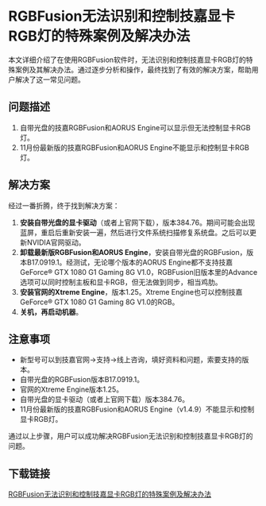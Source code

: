 # RGBFusion无法识别和控制技嘉显卡RGB灯的特殊案例及解决办法

本文详细介绍了在使用RGBFusion软件时，无法识别和控制技嘉显卡RGB灯的特殊案例及其解决办法。通过逐步分析和操作，最终找到了有效的解决方案，帮助用户解决了这一常见问题。

## 问题描述

1. 自带光盘的技嘉RGBFusion和AORUS Engine可以显示但无法控制显卡RGB灯。
2. 11月份最新版的技嘉RGBFusion和AORUS Engine不能显示和控制显卡RGB灯。

## 解决方案

经过一番折腾，终于找到解决方案：

1. **安装自带光盘的显卡驱动**（或者上官网下载），版本384.76。期间可能会出现蓝屏，重启后重新安装一遍，然后进行文件系统扫描修复系统盘。之后可以更新NVIDIA官网驱动。
2. **卸载最新版RGBFusion和AORUS Engine**，安装自带光盘的RGBFusion，版本B17.0919.1。经测试，无论哪个版本的AORUS Engine都不支持技嘉GeForce® GTX 1080 G1 Gaming 8G V1.0，RGBFusion旧版本里的Advance选项可以同时控制主板和显卡RGB，但无法做到同步，相当鸡肋。
3. **安装官网的Xtreme Engine**，版本1.25。Xtreme Engine也可以控制技嘉GeForce® GTX 1080 G1 Gaming 8G V1.0的RGB。
4. **关机，再启动机器**。

## 注意事项

- 新型号可以到技嘉官网->支持->线上咨询，填好资料和问题，索要支持的版本。
- 自带光盘的RGBFusion版本B17.0919.1。
- 官网的Xtreme Engine版本1.25。
- 自带光盘的显卡驱动（或者上官网下载）版本384.76。
- 11月份最新版的技嘉RGBFusion和AORUS Engine（v1.4.9）不能显示和控制显卡RGB灯。

通过以上步骤，用户可以成功解决RGBFusion无法识别和控制技嘉显卡RGB灯的问题。

## 下载链接

[RGBFusion无法识别和控制技嘉显卡RGB灯的特殊案例及解决办法](https://pan.quark.cn/s/2fcef1c88598)
